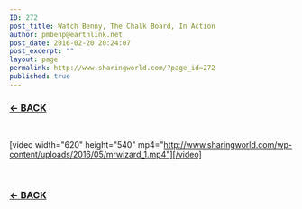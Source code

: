 ```yaml
---
ID: 272
post_title: Watch Benny, The Chalk Board, In Action
author: pmbenp@earthlink.net
post_date: 2016-02-20 20:24:07
post_excerpt: ""
layout: page
permalink: http://www.sharingworld.com/?page_id=272
published: true
---
```

<h3><a href="http://www.sharingworld.com/?page_id=6"><strong>← BACK</strong></a></h3>
&nbsp;

[video width="620" height="540" mp4="http://www.sharingworld.com/wp-content/uploads/2016/05/mrwizard_1.mp4"][/video]

&nbsp;
<h3><a href="http://www.sharingworld.com/?page_id=6"><strong>← BACK</strong></a></h3>
